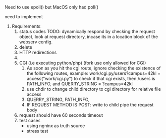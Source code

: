 Need to use epoll() but MacOS only had poll()

need to implement
1. Requirements:
   1. status codes TODO: dynamically respond by checking the request object, look at request directory, incase its in a location block of the webserv config.
   2. delete
   3. HTTP redirections
   4.  
   5. CGI (i.e executing python/php) (fork use only allowed for CGI)
      1. As soon as you hit the cgi route, ignore checking the existence of the following routes, example: work/cgi.py/users?campus=42kl = access("work/cgi.py") to check if that cgi exists, then /users is PATH_INFO, and QUERRY_STRING = ?campus=42kl
      2. use chdir to change child directory to cgi directory for relative file access
      3.  QUERRY_STRING, PATH_INFO, 
      4. IF REQUEST METHOD IS POST: write to child pipe the request body
   6. request should have 60 seconds timeout
   7. test cases
      - using ngninx as truth source
      - stress test
